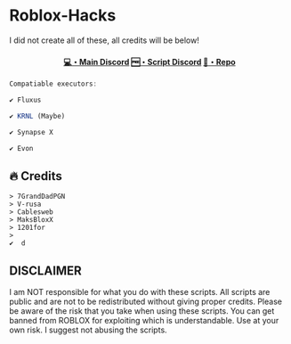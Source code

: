 # Roblox-Hacks

I did not create all of these, all credits will be below!

<h4 align="center">
  <a href="https://discord.gg/qybBqmkcnE">💻・Main Discord</a>
  <a href="https://discord.gg/6cszzzf6sc">🆓・Script Discord</a>
  <a href="https://github.com/Jakee8718/Roblox-Hacks/">📜・Repo</a>
</h4>



```js
Compatiable executors:

✔ Fluxus

✔ KRNL (Maybe)

✔ Synapse X

✔ Evon
```


## :fire: Credits
```sh-session
> 7GrandDadPGN
> V-rusa
> Cablesweb
> MaksBloxX
> 1201for
>
✔  d
```


 ## DISCLAIMER
  I am NOT responsible for what you do with these scripts. All scripts are public and are not to be redistributed without giving proper credits.
  Please be aware of the risk that you take when using these scripts. You can get banned from ROBLOX for exploiting which is understandable. Use at your own risk.
  I suggest not abusing the scripts.
  

